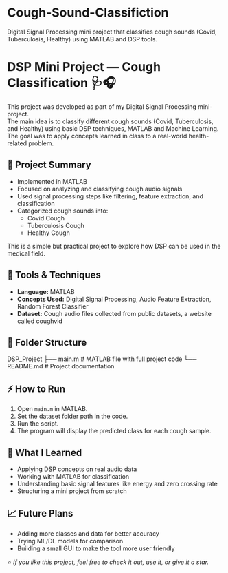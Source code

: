 # Cough-Sound-Classifiction
Digital Signal Processing mini project that classifies cough sounds (Covid, Tuberculosis, Healthy) using MATLAB and DSP tools.


# DSP Mini Project — Cough Classification 🩺🎧

This project was developed as part of my Digital Signal Processing mini-project.  
The main idea is to classify different cough sounds (Covid, Tuberculosis, and Healthy) using basic DSP techniques, MATLAB and Machine Learning. The goal was to apply concepts learned in class to a real-world health-related problem.


## 📌 Project Summary

- Implemented in MATLAB
- Focused on analyzing and classifying cough audio signals
- Used signal processing steps like filtering, feature extraction, and classification
- Categorized cough sounds into:
  - Covid Cough
  - Tuberculosis Cough
  - Healthy Cough

This is a simple but practical project to explore how DSP can be used in the medical field.


## 🧰 Tools & Techniques

- **Language:** MATLAB  
- **Concepts Used:** Digital Signal Processing, Audio Feature Extraction, Random Forest Classifier  
- **Dataset:** Cough audio files collected from public datasets, a website called coughvid


## 📁 Folder Structure
DSP_Project
├── main.m # MATLAB file with full project code
└── README.md # Project documentation


## ⚡ How to Run

1. Open `main.m` in MATLAB.  
2. Set the dataset folder path in the code.  
3. Run the script.  
4. The program will display the predicted class for each cough sample.


## 🚀 What I Learned

- Applying DSP concepts on real audio data  
- Working with MATLAB for classification  
- Understanding basic signal features like energy and zero crossing rate  
- Structuring a mini project from scratch


## 📈 Future Plans

- Adding more classes and data for better accuracy  
- Trying ML/DL models for comparison  
- Building a small GUI to make the tool more user friendly


⭐ *If you like this project, feel free to check it out, use it, or give it a star.*
